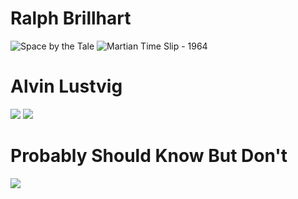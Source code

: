 # Ralph Brillhart
![Space by the Tale](https://pksupernovel.files.wordpress.com/2015/12/spcbthtlfj1964.jpg?w=594)
![Martian Time Slip - 1964](https://upload.wikimedia.org/wikipedia/en/7/7f/MartianTimeSlip%281stEd%29.jpg)

# Alvin Lustvig
![](https://pbs.twimg.com/media/B_mjmByWYAAFKVm.jpg)
![](https://s-media-cache-ak0.pinimg.com/236x/e7/42/6a/e7426ad1ee11a0b51932f9fcc7b75d4c.jpg)

# Probably Should Know But Don't
![](https://s-media-cache-ak0.pinimg.com/originals/65/fc/03/65fc039f07e2c5bb412608979786e49e.jpg)
